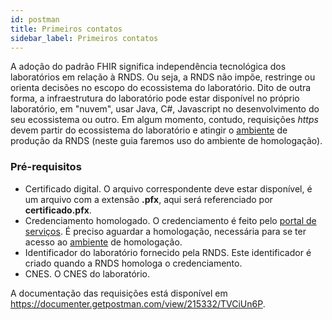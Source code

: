```yaml
---
id: postman
title: Primeiros contatos
sidebar_label: Primeiros contatos
---
```


A adoção do padrão FHIR significa independência tecnológica dos laboratórios em relação à RNDS. Ou seja, a RNDS não impõe, restringe ou orienta decisões
no escopo do ecossistema do laboratório. Dito de outra forma, a infraestrutura
do laboratório pode estar disponível no próprio laboratório, em "nuvem", usar
Java, C#, Javascript no desenvolvimento do seu ecossistema ou outro. Em algum momento, contudo, requisições _https_ devem partir do ecossistema do laboratório e atingir o [ambiente](./ambientes) de produção da RNDS (neste guia faremos uso do ambiente de homologação).

### Pré-requisitos

- Certificado digital. O arquivo correspondente deve estar disponível, é um arquivo com a extensão **.pfx**, aqui será referenciado por **certificado.pfx**.
- Credenciamento homologado. O credenciamento é feito pelo [portal de serviços](https://servicos-datasus.saude.gov.br/). É preciso aguardar a homologação, necessária para se ter acesso ao [ambiente](./ambientes) de homologação.
- Identificador do laboratório fornecido pela RNDS. Este identificador é criado quando a RNDS homologa o credenciamento.
- CNES. O CNES do laboratório.

A documentação das requisições está disponível em https://documenter.getpostman.com/view/215332/TVCiUn6P.
